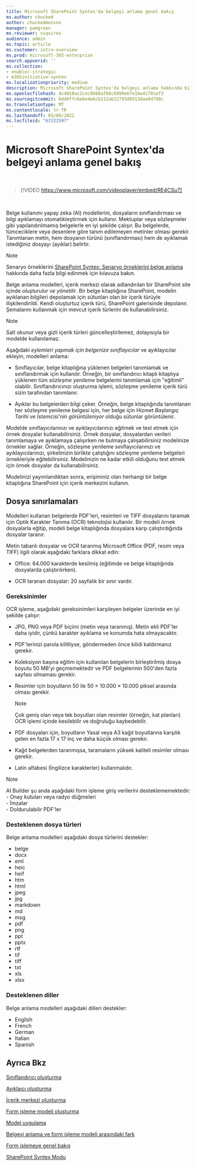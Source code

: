 ```yaml
---
title: Microsoft SharePoint Syntex'da belgeyi anlama genel bakış
ms.author: chucked
author: chuckedmonson
manager: pamgreen
ms.reviewer: ssquires
audience: admin
ms.topic: article
ms.customer: intro-overview
ms.prod: microsoft-365-enterprise
search.appverid: ''
ms.collection:
- enabler-strategic
- m365initiative-syntex
ms.localizationpriority: medium
description: Microsoft SharePoint Syntex'da belgeyi anlama hakkında bilgi SharePoint Syntex.
ms.openlocfilehash: 4c4910ac2cec9688af60c6999e67e1be41701ef3
ms.sourcegitcommit: bdd6ffc6ebe4e6cb212ab22793d9513dae6d798c
ms.translationtype: MT
ms.contentlocale: tr-TR
ms.lasthandoff: 03/08/2022
ms.locfileid: "63322597"
---
```

# <a name="document-understanding-overview-in-microsoft-sharepoint-syntex"></a>Microsoft SharePoint Syntex'da belgeyi anlama genel bakış


</br>

> [!VIDEO https://www.microsoft.com/videoplayer/embed/RE4CSu7] 

</br>

Belge kullanımı yapay zeka (AI) modellerini, dosyaların sınıflandırması ve bilgi ayıklamayı otomatikleştirmek için kullanır. Mektuplar veya sözleşmeler gibi yapılandırılmamış belgelerle en iyi şekilde çalışır. Bu belgelerde, tümceciklere veya desenlere göre tanım edilemeyen metinler olması gerekir. Tanımlanan metin, hem dosyanın türünü (sınıflandırması) hem de ayıklamak istediğiniz dosyayı (ayıklar) belirtir.

> [!NOTE]
> Senaryo örneklerini [SharePoint Syntex: Senaryo örneklerini belge anlama](./adoption-getstarted.md) hakkında daha fazla bilgi edinmek için kılavuza bakın.

Belge anlama modelleri, içerik merkezi olarak adlandırılan bir SharePoint site içinde *oluşturulur ve yönetilir*. Bir belge kitaplığına SharePoint, modelin ayıklanan bilgileri depolamak için sütunları olan bir içerik türüyle ilişkilendirildi. Kendi oluşturtuz içerik türü, SharePoint galerisinde depolanır. Şemalarını kullanmak için mevcut içerik türlerini de kullanabilirsiniz.

> [!NOTE]
> Salt okunur veya gizli içerik türleri güncelleştirilemez, dolayısıyla bir modelde kullanılamaz.

Aşağıdaki *eylemleri yapmak için* *belgenize sınıflayıcılar* ve ayıklayıcılar ekleyin, modelleri anlama: 

- Sınıflayıcılar, belge kitaplığına yüklenen belgeleri tanımlamak ve sınıflandırmak için kullanılır. Örneğin, bir sınıflandırıcı kitaplı kitaplıya yüklenen tüm *sözleşme yenileme* belgelerini tanımlamak için "eğitimli" olabilir. Sınıflandırıcınızı  oluşturma işlemi, sözleşme yenileme içerik türü sizin tarafından tanımlanır.

- Ayıklar bu belgelerden bilgi çeker. Örneğin, belge kitaplığında tanımlanan her sözleşme yenileme belgesi için, her belge için Hizmet *Başlangıç Tarihi ve İstemcisi'nin* *görüntüleniyor* olduğu sütunlar görüntülenir. 

Modelde sınıflayıcılarınızı ve ayıklayıcılarınızı eğitmek ve test etmek için örnek dosyalar kullanabilirsiniz. Örnek dosyalar, dosyalardan verileri tanımlamaya ve ayıklamaya çalışırken ne bulmaya çalışabilirsiniz modelinize örnekler sağlar. Örneğin, sözleşme yenileme sınıflayıcılarınızı ve ayıklayıcılarınızı, şirketinizin birlikte çalıştığını sözleşme yenileme belgeleri örnekleriyle eğitebilirsiniz. Modelinizin ne kadar etkili olduğunu test etmek için örnek dosyalar da kullanabilirsiniz.

Modelinizi yayımlandıktan sonra, erişiminiz olan herhangi bir belge kitaplığına SharePoint için içerik merkezini kullanın.  

## <a name="file-limitations"></a>Dosya sınırlamaları

Modelleri kullanan belgelerde PDF'leri, resimleri ve TIFF dosyalarını taramak için Optik Karakter Tanıma (OCR) teknolojisi kullanılır. Bir modeli örnek dosyalarla eğitip, modeli belge kitaplığında dosyalara karşı çalıştırdığında dosyalar taranır.

Metin tabanlı dosyalar ve OCR taranmış Microsoft Office (PDF, resim veya TIFF) ilgili olarak aşağıdaki farklara dikkat edin:

- Office: 64.000 karakterde kesilmiş (eğitimde ve belge kitaplığında dosyalarda çalıştırılırken).

- OCR taranan dosyalar: 20 sayfalık bir sınır vardır.  

### <a name="requirements"></a>Gereksinimler

OCR işleme, aşağıdaki gereksinimleri karşıleyen belgeler üzerinde en iyi şekilde çalışır:

- JPG, PNG veya PDF biçimi (metin veya taranmış). Metin ekli PDF'ler daha iyidir, çünkü karakter ayıklama ve konumda hata olmayacaktır.

- PDF'lerinizi parola kilitliyse, göndermeden önce kilidi kaldırmanız gerekir.

- Koleksiyon başına eğitim için kullanılan belgelerin birleştirilmiş dosya boyutu 50 MB'yi geçmemektedir ve PDF belgelerinin 500'den fazla sayfası olmaması gerekir.

- Resimler için boyutların 50 ile 50 × 10.000 × 10.000 piksel arasında olması gerekir.
   > [!NOTE]
   > Çok geniş olan veya tek boyutları olan resimler (örneğin, kat planları) OCR işlemi içinde kesilebilir ve doğruluğu kaybedebilir.
 
- PDF dosyaları için, boyutların Yasal veya A3 kağıt boyutlarına karşılık gelen en fazla 17 x 17 inç ve daha küçük olması gerekir.

- Kağıt belgelerden taranmışsa, taramaların yüksek kaliteli resimler olması gerekir.

- Latin alfabesi (İngilizce karakterler) kullanmalıdır.

> [!NOTE]
> AI Builder şu anda aşağıdaki form işleme giriş verilerini desteklememektedir:<br>- Onay kutuları veya radyo düğmeleri<br>- İmzalar<br>- Doldurulabilir PDF'ler

### <a name="supported-file-types"></a>Desteklenen dosya türleri

Belge anlama modelleri aşağıdaki dosya türlerini destekler:

- belge
- docx
- eml
- heic
- heif
- htm
- html
- jpeg
- jpg
- markdown
- md
- msg
- pdf
- png
- ppt
- pptx
- rtf
- tif
- tiff
- txt
- xls
- xlsx

### <a name="supported-languages"></a>Desteklenen diller

Belge anlama modelleri aşağıdaki dilleri destekler:
- English
- French
- German
- Italian
- Spanish


## <a name="see-also"></a>Ayrıca Bkz
[Sınıflandırıcı oluşturma](create-a-classifier.md)

[Ayıklaıcı oluşturma](create-an-extractor.md)

[İçerik merkezi oluşturma](create-a-content-center.md)

[Form işleme modeli oluşturma](create-a-form-processing-model.md)

[Model uygulama](apply-a-model.md)   

[Belgeyi anlama ve form işleme modeli arasındaki fark](difference-between-document-understanding-and-form-processing-model.md)
  
[Form işlemeye genel bakış](form-processing-overview.md)

[SharePoint Syntex Modu](accessibility-mode.md)
